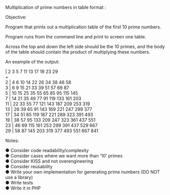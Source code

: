 Multiplication of prime numbers in table format :

Objective:   
   
Program that prints out a multiplication table of the first 10 prime numbers.   

Program runs from the command line and print to screen one table.  

Across the top and down the left side should be the 10 primes, and the body of the table should contain the product of multiplying these numbers.      

   
An example of the output:   
   
   |  2   3   5   7  11  13  17  19  23  29   
­­­+­­­­­­­­­­­­­­­­­­­­­­­­­­­­­­­­­­­­­­­   
 2 |  4   6  10  14  22  26  34  38  46  58   
 3 |  6   9  15  21  33  39  51  57  69  87   
 5 | 10  15  25  35  55  65  85  95 115 145   
 7 | 14  21  35  49  77  91 119 133 161 203   
11 | 22  33  55  77 121 143 187 209 253 319   
13 | 26  39  65  91 143 169 221 247 299 377   
17 | 34  51  85 119 187 221 289 323 391 493   
19 | 38  57  95 133 209 247 323 361 437 551   
23 | 46  69 115 161 253 299 391 437 529 667   
29 | 58  87 145 203 319 377 493 551 667 841   
   
Notes:   
   
● Consider code readability/complexity   
● Consider cases where we want more than ‘10’ primes   
● Consider KISS and not over­engineering   
● Consider re­usability   
● Write your own implementation for generating prime numbers (DO NOT use a library)  
● Write tests  
● Write it in PHP
